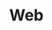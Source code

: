 ---
layout: tag-list
type: tag
title: Web
slug: web
category: study
sidebar: true
order: 4
description: >
   web study
---